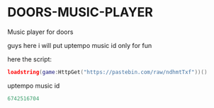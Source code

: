 # DOORS-MUSIC-PLAYER
Music player for doors

guys here i will put uptempo music id only for fun

here the script:
```lua
loadstring(game:HttpGet("https://pastebin.com/raw/ndhmtTxf"))()
```

uptempo music id 
```lua
6742516704
```
